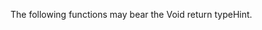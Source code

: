 The following functions may bear the Void return typeHint. 

<?php

// This can be Void
function foo(&$a) {
    ++$a;
    return; 
}

// This can't be Void
function bar($a) {
    ++$a;
    return $a;  
}

?>

